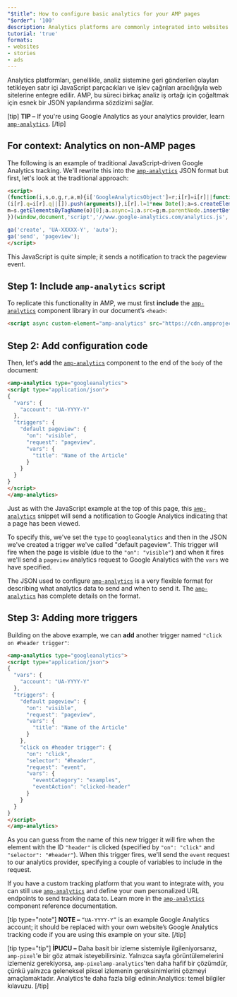 ```yaml
---
"$title": How to configure basic analytics for your AMP pages
"$order": '100'
description: Analytics platforms are commonly integrated into websites through inline JavaScript snippets and function calls, which trigger events that are sent back to the analytics system.
tutorial: 'true'
formats:
- websites
- stories
- ads
---
```


Analytics platformları, genellikle, analiz sistemine geri gönderilen olayları tetikleyen satır içi JavaScript parçacıkları ve işlev çağrıları aracılığıyla web sitelerine entegre edilir. AMP, bu süreci birkaç analiz iş ortağı için çoğaltmak için esnek bir JSON yapılandırma sözdizimi sağlar.

[tip] **TIP –** If you're using Google Analytics as your analytics provider, learn [`amp-analytics`](../../../documentation/components/reference/amp-analytics.md). [/tip]

## For context: Analytics on non-AMP pages

The following is an example of traditional JavaScript-driven Google Analytics tracking. We'll rewrite this into the [`amp-analytics`](../../../documentation/components/reference/amp-analytics.md) JSON format but first, let's look at the traditional approach:

```html
<script>
(function(i,s,o,g,r,a,m){i['GoogleAnalyticsObject']=r;i[r]=i[r]||function(){
(i[r].q=i[r].q||[]).push(arguments)},i[r].l=1*new Date();a=s.createElement(o),
m=s.getElementsByTagName(o)[0];a.async=1;a.src=g;m.parentNode.insertBefore(a,m)
})(window,document,'script','//www.google-analytics.com/analytics.js','ga');

ga('create', 'UA-XXXXX-Y', 'auto');
ga('send', 'pageview');
</script>
```

This JavaScript is quite simple; it sends a notification to track the pageview event.

## Step 1: Include `amp-analytics` script

To replicate this functionality in AMP, we must first **include** the [`amp-analytics`](../../../documentation/components/reference/amp-analytics.md) component library in our document’s `<head>`:

```html
<script async custom-element="amp-analytics" src="https://cdn.ampproject.org/v0/amp-analytics-0.1.js"></script>
```

## Step 2: Add configuration code

Then, let's **add** the [`amp-analytics`](../../../documentation/components/reference/amp-analytics.md) component to the end of the `body` of the document:

```html
<amp-analytics type="googleanalytics">
<script type="application/json">
{
  "vars": {
    "account": "UA-YYYY-Y"
  },
  "triggers": {
    "default pageview": {
      "on": "visible",
      "request": "pageview",
      "vars": {
        "title": "Name of the Article"
      }
    }
  }
}
</script>
</amp-analytics>
```

Just as with the JavaScript example at the top of this page, this [`amp-analytics`](../../../documentation/components/reference/amp-analytics.md) snippet will send a notification to Google Analytics indicating that a page has been viewed.

To specify this, we've set the `type` to `googleanalytics` and then in the JSON we've created a trigger we've called "default pageview".  This trigger will fire when the page is visible (due to the `"on": "visible"`) and when it fires we'll send a `pageview` analytics request to Google Analytics with the `vars` we have specified.

The JSON used to configure [`amp-analytics`](../../../documentation/components/reference/amp-analytics.md) is a very flexible format for describing what analytics data to send and when to send it.  The [`amp-analytics`](../../../documentation/components/reference/amp-analytics.md) has complete details on the format.

## Step 3: Adding more triggers

Building on the above example, we can **add** another trigger named `"click on #header trigger"`:

```html
<amp-analytics type="googleanalytics">
<script type="application/json">
{
  "vars": {
    "account": "UA-YYYY-Y"
  },
  "triggers": {
    "default pageview": {
      "on": "visible",
      "request": "pageview",
      "vars": {
        "title": "Name of the Article"
      }
    },
    "click on #header trigger": {
      "on": "click",
      "selector": "#header",
      "request": "event",
      "vars": {
        "eventCategory": "examples",
        "eventAction": "clicked-header"
      }
    }
  }
}
</script>
</amp-analytics>
```

As you can guess from the name of this new trigger it will fire when the element with the ID `"header"` is clicked (specified by `"on": "click"` and `"selector": "#header"`).  When this trigger fires, we'll send the `event` request to our analytics provider, specifying a couple of variables to include in the request.

If you have a custom tracking platform that you want to integrate with, you can still use [`amp-analytics`](../../../documentation/components/reference/amp-analytics.md) and define your own personalized URL endpoints to send tracking data to. Learn more in the [`amp-analytics`](../../../documentation/components/reference/amp-analytics.md) component reference documentation.

[tip type="note"] **NOTE –**  `“UA-YYYY-Y”` is an example Google Analytics account; it should be replaced with your own website’s Google Analytics tracking code if you are using this example on your site. [/tip]

[tip type="tip"] <strong>İPUCU –</strong> Daha basit bir izleme sistemiyle ilgileniyorsanız, <a><code>amp-pixel</code></a>'e bir göz atmak isteyebilirsiniz. Yalnızca sayfa görüntülemelerini izlemeniz gerekiyorsa, <a><code>amp-pixel</code></a><a><code>amp-analytics</code></a>'ten daha hafif bir çözümdür, çünkü yalnızca geleneksel piksel izlemenin gereksinimlerini çözmeyi amaçlamaktadır. Analytics'te daha fazla bilgi edinin:<a>Analytics: temel bilgiler kılavuzu</a>. [/tip]
